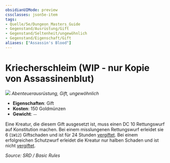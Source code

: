 ```yaml
---
obsidianUIMode: preview
cssclasses: json5e-item
tags:
- Quelle/5e/Dungeon_Masters_Guide
- Gegenstand/Ausrüstung/Gift
- Gegenstand/Seltenheit/ungewöhnlich
- Gegenstand/Eigenschaft/Gift
aliases: ["Assassin's Blood"]
---
```

# Kriecherschleim (WIP - nur Kopie von Assassinenblut)
![](../../../99%20-%20Setup/Files/Bildersammlung/Symbolik/Gegenstände.webp#token)
*Abenteuerausrüstung, Gift, ungewöhnlich*  

- **Eigenschaften**: Gift
- **Kosten**: 150 Goldmünzen
- **Gewicht**: ⏤

Eine Kreatur, die diesem Gift ausgesetzt ist, muss einen DC 10 Rettungswurf auf Konstitution machen. Bei einem misslungenen Rettungswurf erleidet sie 6 (`1W12`) Giftschaden und ist für 24 Stunden [vergiftet](rules/conditions.md#poisoned). Bei einem erfolgreichen Schutzwurf erleidet die Kreatur nur halben Schaden und ist nicht [vergiftet](rules/conditions.md#poisoned).

*Source: SRD / Basic Rules*
